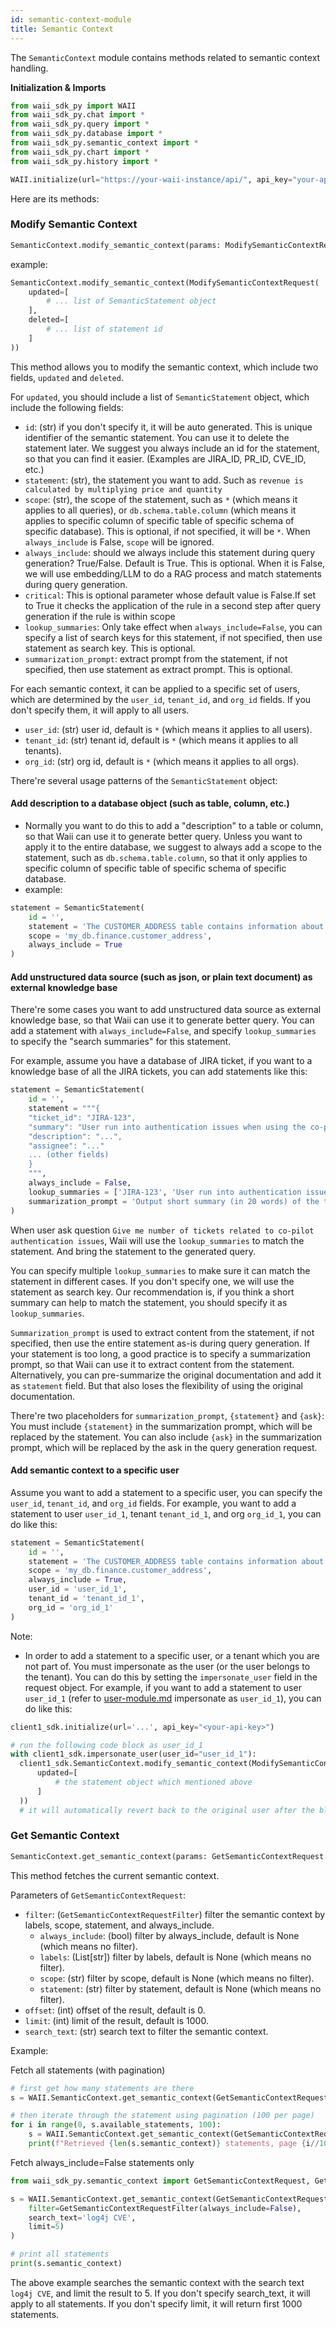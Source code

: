 ```yaml
---
id: semantic-context-module
title: Semantic Context
---
```


The `SemanticContext` module contains methods related to semantic context handling.

**Initialization & Imports**
```python
from waii_sdk_py import WAII
from waii_sdk_py.chat import *
from waii_sdk_py.query import *
from waii_sdk_py.database import *
from waii_sdk_py.semantic_context import *
from waii_sdk_py.chart import *
from waii_sdk_py.history import *

WAII.initialize(url="https://your-waii-instance/api/", api_key="your-api-key")
```

Here are its methods:

### Modify Semantic Context

```python
SemanticContext.modify_semantic_context(params: ModifySemanticContextRequest) -> ModifySemanticContextResponse
```

example:
```python
SemanticContext.modify_semantic_context(ModifySemanticContextRequest(
    updated=[
        # ... list of SemanticStatement object
    ],
    deleted=[
        # ... list of statement id
    ]
))
```

This method allows you to modify the semantic context, which include two fields, `updated` and `deleted`.

For `updated`, you should include a list of `SemanticStatement` object, which include the following fields:

- `id`: (str) if you don't specify it, it will be auto generated. This is unique identifier of the semantic statement. You can use it to delete the statement later. We suggest you always include an id for the statement, so that you can find it easier. (Examples are JIRA_ID, PR_ID, CVE_ID, etc.)
- `statement`: (str), the statement you want to add. Such as `revenue is calculated by multiplying price and quantity`
- `scope`: (str), the scope of the statement, such as `*` (which means it applies to all queries), or `db.schema.table.column` (which means it applies to specific column of specific table of specific schema of specific database). This is optional, if not specified, it will be `*`. When `always_include` is False, `scope` will be ignored.
- `always_include`: should we always include this statement during query generation? True/False. Default is True. This is optional. When it is False, we will use embedding/LLM to do a RAG process and match statements during query generation.
- `critical`: This is optional parameter whose default value is False.If set to True it checks the application of the rule in a second step after query generation if the rule is within scope
- `lookup_summaries`: Only take effect when `always_include=False`, you can specify a list of search keys for this statement, if not specified, then use statement as search key. This is optional.
- `summarization_prompt`: extract prompt from the statement, if not specified, then use statement as extract prompt. This is optional.

For each semantic context, it can be applied to a specific set of users, which are determined by the `user_id`, `tenant_id`, and `org_id` fields. If you don't specify them, it will apply to all users.
- `user_id`: (str) user id, default is `*` (which means it applies to all users).
- `tenant_id`: (str) tenant id, default is `*` (which means it applies to all tenants).
- `org_id`: (str) org id, default is `*` (which means it applies to all orgs).

There're several usage patterns of the `SemanticStatement` object:

#### Add description to a database object (such as table, column, etc.)
- Normally you want to do this to add a "description" to a table or column, so that Waii can use it to generate better query. Unless you want to apply it to the entire database, we suggest to always add a scope to the statement, such as `db.schema.table.column`, so that it only applies to specific column of specific table of specific schema of specific database.
- example: 
```python
statement = SemanticStatement(
    id = '',
    statement = 'The CUSTOMER_ADDRESS table contains information about the addresses of customers. It includes details such as address ID, city, country, ... This table can be used to retrieve customer addresses for various purposes, such as shipping, billing, or demographic analysis.',
    scope = 'my_db.finance.customer_address',
    always_include = True
)
```

#### Add unstructured data source (such as json, or plain text document) as external knowledge base

There're some cases you want to add unstructured data source as external knowledge base, so that Waii can use it to generate better query. You can add a statement with `always_include=False`, and specify `lookup_summaries` to specify the "search summaries" for this statement.

For example, assume you have a database of JIRA ticket, if you want to a knowledge base of all the JIRA tickets, you can add statements like this:

```python
statement = SemanticStatement(
    id = '',
    statement = """{
    "ticket_id": "JIRA-123",
    "summary": "User run into authentication issues when using the co-pilot feature",
    "description": "...",
    "assignee": "..."
    ... (other fields)
    }
    """,
    always_include = False,
    lookup_summaries = ['JIRA-123', 'User run into authentication issues when using the auto-pilot feature'],
    summarization_prompt = 'Output short summary (in 20 words) of the ticket ```{statement}```:'
)
```

When user ask question `Give me number of tickets related to co-pilot authentication issues`, Waii will use the `lookup_summaries` to match the statement. And bring the statement to the generated query.

You can specify multiple `lookup_summaries` to make sure it can match the statement in different cases. If you don't specify one, we will use the statement as search key. Our recommendation is, if you think a short summary can help to match the statement, you should specify it as `lookup_summaries`.

`Summarization_prompt` is used to extract content from the statement, if not specified, then use the entire statement as-is during query generation. If your statement is too long, a good practice is to specify a summarization prompt, so that Waii can use it to extract content from the statement. Alternatively, you can pre-summarize the original documentation and add it as `statement` field. But that also loses the flexibility of using the original documentation. 

There're two placeholders for `summarization_prompt`, `{statement}` and `{ask}`: You must include `{statement}` in the summarization prompt, which will be replaced by the statement. You can also include `{ask}` in the summarization prompt, which will be replaced by the ask in the query generation request.

#### Add semantic context to a specific user

Assume you want to add a statement to a specific user, you can specify the `user_id`, `tenant_id`, and `org_id` fields. For example, you want to add a statement to user `user_id_1`, tenant `tenant_id_1`, and org `org_id_1`, you can do like this:

```python
statement = SemanticStatement(
    id = '',
    statement = 'The CUSTOMER_ADDRESS table contains information about the addresses of customers. It includes details such as address ID, city, country, ... This table can be used to retrieve customer addresses for various purposes, such as shipping, billing, or demographic analysis.',
    scope = 'my_db.finance.customer_address',
    always_include = True,
    user_id = 'user_id_1',
    tenant_id = 'tenant_id_1',
    org_id = 'org_id_1'
)
```

Note:
- In order to add a statement to a specific user, or a tenant which you are not part of. You must impersonate as the user (or the user belongs to the tenant). You can do this by setting the `impersonate_user` field in the request object. For example, if you want to add a statement to user `user_id_1` (refer to [user-module.md](user-module.md) impersonate as `user_id_1`), you can do like this:

```python
client1_sdk.initialize(url='...', api_key="<your-api-key>")

# run the following code block as user_id_1
with client1_sdk.impersonate_user(user_id="user_id_1"):
  client1_sdk.SemanticContext.modify_semantic_context(ModifySemanticContextRequest(
      updated=[
          # the statement object which mentioned above
      ]
  ))
  # it will automatically revert back to the original user after the block
```

### Get Semantic Context

```python
SemanticContext.get_semantic_context(params: GetSemanticContextRequest = GetSemanticContextRequest()) -> GetSemanticContextResponse
```

This method fetches the current semantic context.

Parameters of `GetSemanticContextRequest`:
- `filter`: (`GetSemanticContextRequestFilter`) filter the semantic context by labels, scope, statement, and always_include.
  - `always_include`: (bool) filter by always_include, default is None (which means no filter).
  - `labels`: (List[str]) filter by labels, default is None (which means no filter).
  - `scope`: (str) filter by scope, default is None (which means no filter).
  - `statement`: (str) filter by statement, default is None (which means no filter).
- `offset`: (int) offset of the result, default is 0.
- `limit`: (int) limit of the result, default is 1000.
- `search_text`: (str) search text to filter the semantic context.

Example: 

Fetch all statements (with pagination)
```python
# first get how many statements are there
s = WAII.SemanticContext.get_semantic_context(GetSemanticContextRequest(filter=GetSemanticContextRequestFilter(), limit=0))

# then iterate through the statement using pagination (100 per page)
for i in range(0, s.available_statements, 100):
    s = WAII.SemanticContext.get_semantic_context(GetSemanticContextRequest(filter=GetSemanticContextRequestFilter(), limit=100, offset=i))
    print(f"Retrieved {len(s.semantic_context)} statements, page {i//100+1}, remaining pages {s.available_statements//100 - i//100}")
```

Fetch always_include=False statements only
```python
from waii_sdk_py.semantic_context import GetSemanticContextRequest, GetSemanticContextRequestFilter

s = WAII.SemanticContext.get_semantic_context(GetSemanticContextRequest(
    filter=GetSemanticContextRequestFilter(always_include=False),
    search_text='log4j CVE', 
    limit=5)
)

# print all statements
print(s.semantic_context)
```

The above example searches the semantic context with the search text `log4j CVE`, and limit the result to 5. If you don't specify search_text, it will apply to all statements. If you don't specify limit, it will return first 1000 statements.
